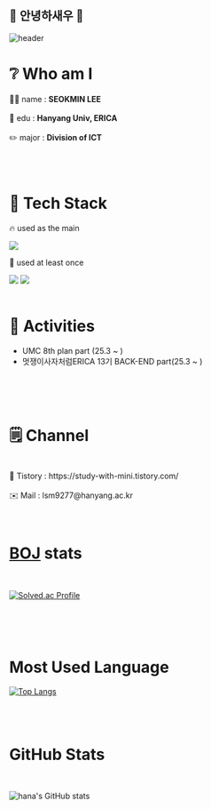 ## 👋 안녕하새우 👋

![header](https://capsule-render.vercel.app/api?type=wave&color=auto&height=300&section=header&text=항상%20건강하세요&fontSize=90)


# ❔ Who am I
👩‍💻 name : **SEOKMIN LEE**
<br>
<br>
🏫 edu : **Hanyang Univ, ERICA**
<br>
<br>
✏️ major : **Division of ICT**

</div>
<br>
<br>


# 🌟 Tech Stack


🔥 used as the main
<br>


  <img src="https://img.shields.io/badge/java-007396?style=for-the-badge&logo=java&logoColor=white">

<br>

🌱 used at least once
<br>



  <img src="https://img.shields.io/badge/python-3776AB?style=for-the-badge&logo=python&logoColor=white"> <img src="https://img.shields.io/badge/c-00599C?style=for-the-badge&logo=c%2B%2B&logoColor=white">
<br>
  <br>

# 👋 Activities

- UMC 8th plan part (25.3 ~ )
- 멋쟁이사자처럼ERICA 13기 BACK-END part(25.3 ~ )


<br>
<br>
<br>

  # 🗒️ Channel
  <br>
  🖤 Tistory : https://study-with-mini.tistory.com/
  <br>
  <br>
  ✉️ Mail : lsm9277@hanyang.ac.kr

<br>
<br>
<br>

# [BOJ](https://www.acmicpc.net/user/lsm927782) stats

<br>

[![Solved.ac Profile](http://mazassumnida.wtf/api/v2/generate_badge?boj=lsm927782)](https://solved.ac/lsm927782/)

<br>
<br>
<br>

# Most Used Language
[![Top Langs](https://github-readme-stats.vercel.app/api/top-langs/?username=seokMini-2)](https://github.com/seokMini-2/github-readme-stats)


<br>
<br>

# GitHub Stats
<br>

![hana's GitHub stats](https://github-readme-stats.vercel.app/api?username=seokMini-2&show_icons=true&theme=radical)
  
